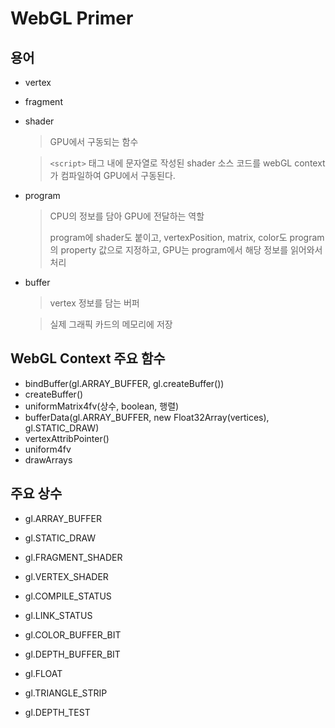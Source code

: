 # WebGL Primer

## 용어

- vertex

- fragment

- shader

    >GPU에서 구동되는 함수
    
    > `<script>` 태그 내에 문자열로 작성된 shader 소스 코드를 webGL context가 컴파일하여 GPU에서 구동된다.

- program

    >CPU의 정보를 담아 GPU에 전달하는 역할
    >
    >program에 shader도 붙이고, vertexPosition, matrix, color도 program의 property 값으로 지정하고, GPU는 program에서 해당 정보를 읽어와서 처리  

- buffer

    >vertex 정보를 담는 버퍼

    >실제 그래픽 카드의 메모리에 저장

## WebGL Context 주요 함수

- bindBuffer(gl.ARRAY_BUFFER, gl.createBuffer())
- createBuffer()
- uniformMatrix4fv(상수, boolean, 행렬)
- bufferData(gl.ARRAY_BUFFER, new Float32Array(vertices), gl.STATIC_DRAW)
- vertexAttribPointer()
- uniform4fv
- drawArrays


## 주요 상수

- gl.ARRAY_BUFFER

- gl.STATIC_DRAW

- gl.FRAGMENT_SHADER

- gl.VERTEX_SHADER

- gl.COMPILE_STATUS

- gl.LINK_STATUS

- gl.COLOR_BUFFER_BIT

- gl.DEPTH_BUFFER_BIT

- gl.FLOAT

- gl.TRIANGLE_STRIP

- gl.DEPTH_TEST